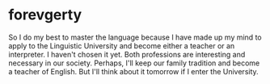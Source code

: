 # forevgerty
So I do my best to master the language because I have made up my mind to apply to the Linguistic University and become either a teacher 
or an interpreter. I haven't chosen it yet. Both professions are interesting and
necessary in our society. Perhaps, I'll keep our family tradition and become a teacher of English. But I'll think about it tomorrow if I enter the University.
